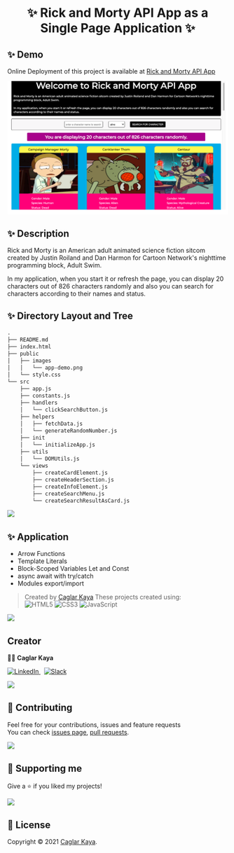 <h1 align="center" id="top">✨ Rick and Morty API App as a Single Page Application ✨</h1>

## ✨ Demo

Online Deployment of this project is available at [Rick and Morty API App](https://caglar-kaya.github.io/api-cartoon-project/)

<p>
  <a href="https://caglar-kaya.github.io/api-cartoon-project/" target="_blank">
    <img alt="Rick and Morty API App" src="./public/images/app-demo.png" />
  </a>
</p>

## ✨ Description

Rick and Morty is an American adult animated science fiction sitcom created by Justin Roiland and Dan Harmon for Cartoon Network's nighttime programming block, Adult Swim.

In my application, when you start it or refresh the page, you can display 20 characters out of 826 characters randomly and also you can search for characters according to their names and status.

## ✨ Directory Layout and Tree

```
.
├── README.md
├── index.html
├── public
│   ├── images
│   │   └── app-demo.png
│   └── style.css
└── src
    ├── app.js
    ├── constants.js
    ├── handlers
    │   └── clickSearchButton.js
    ├── helpers
    │   ├── fetchData.js
    │   └── generateRandomNumber.js
    ├── init
    │   └── initializeApp.js
    ├── utils
    │   └── DOMUtils.js
    └── views
        ├── createCardElement.js
        ├── createHeaderSection.js
        ├── createInfoElement.js
        ├── createSearchMenu.js
        └── createSearchResultAsCard.js
```

[![](https://img.shields.io/badge/back%20to%20top-%E2%86%A9-blue)](#top)

## ✨ Application

- Arrow Functions
- Template Literals
- Block-Scoped Variables Let and Const
- async await with try/catch
- Modules export/import

> Created by [Caglar Kaya](https://github.com/caglar-kaya)
These projects created using: <br> 
 ![HTML5](https://img.shields.io/badge/html5-%23E34F26.svg?style=for-the-badge&logo=html5&logoColor=white)
 ![CSS3](https://img.shields.io/badge/css3-%231572B6.svg?style=for-the-badge&logo=css3&logoColor=white)
 ![JavaScript](https://img.shields.io/badge/javascript-%23323330.svg?style=for-the-badge&logo=javascript&logoColor=%23F7DF1E)

[![](https://img.shields.io/badge/back%20to%20top-%E2%86%A9-blue)](#top)

## Creator

👨‍💻 **Caglar Kaya**

[![LinkedIn](https://img.shields.io/badge/linkedin-%230077B5.svg?style=for-the-badge&logo=linkedin&logoColor=white) ](https://www.linkedin.com/in/caglar-kaya/)
&nbsp;
[![Slack](https://img.shields.io/badge/Slack-4A154B?style=for-the-badge&logo=slack&logoColor=white)](https://caglar-kaya.slack.com)

[![](https://img.shields.io/badge/back%20to%20top-%E2%86%A9-blue)](#top)

## 🤝 Contributing

Feel free for your contributions, issues and feature requests <br>
You can check [issues page](https://github.com/caglar-kaya/api-cartoon-project/issues), [pull requests](https://github.com/caglar-kaya/api-cartoon-project/pulls).

[![](https://img.shields.io/badge/back%20to%20top-%E2%86%A9-blue)](#top)

## 💝 Supporting me

Give a ⭐️ if you liked my projects!

[![](https://img.shields.io/badge/back%20to%20top-%E2%86%A9-blue)](#top)

## 📝 License

Copyright © 2021 [Caglar Kaya](https://github.com/caglar-kaya).
